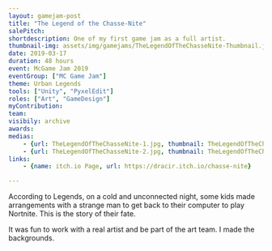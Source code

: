 ```yaml
---
layout: gamejam-post
title: "The Legend of the Chasse-Nite"
salePitch: 
shortdescription: One of my first game jam as a full artist.
thumbnail-img: assets/img/gamejams/TheLegendOfTheChasseNite-Thumbnail.jpg
date: 2019-03-17
duration: 48 hours
event: McGame Jam 2019
eventGroup: ["MC Game Jam"]
theme: Urban Legends
tools: ["Unity", "PyxelEdit"]
roles: ["Art", "GameDesign"]
myContribution: 
team: 
visibily: archive
awards: 
medias: 
    - {url: TheLegendOfTheChasseNite-1.jpg, thumbnail: TheLegendOfTheChasseNite-1.jpg, caption: "The story..."}
    - {url: TheLegendOfTheChasseNite-2.jpg, thumbnail: TheLegendOfTheChasseNite-2.jpg, caption: "I made the backgrounds"}
links: 
    - {name: itch.io Page, url: https://dracir.itch.io/chasse-nite}

---
```

According to Legends, on a cold and unconnected night, some kids made arrangements with a strange man to get back to their computer to play Nortnite. This is the story of their fate.

It was fun to work with a real artist and be part of the art team. I made the backgrounds.
